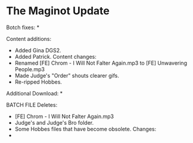 # The Maginot Update

Botch fixes:
  * 
  
Content additions:
  * Added Gina DGS2.
  * Added Patrick.
Content changes:
  * Renamed [FE] Chrom - I Will Not Falter Again.mp3 to [FE] Unwavering People.mp3
  * Made Judge's "Order" shouts clearer gifs.
  * Re-ripped Hobbes.

Additional Download:
  * 
 
BATCH FILE
Deletes:
  * [FE] Chrom - I Will Not Falter Again.mp3
  * Judge's and Judge's Bro folder.
  * Some Hobbes files that have become obsolete.
Changes:
  * 
 
